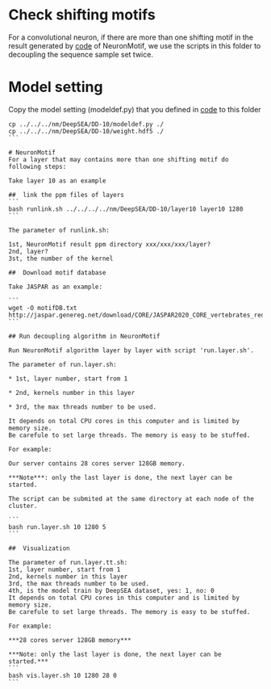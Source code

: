 # Check shifting motifs

For a convolutional neuron, if there are more than one shifting motif in the result generated by [code](https://github.com/wzthu/NeuronMotif/tree/master/nm/code) of NeuronMotif, we use the scripts in this folder to decoupling the sequence sample set twice.  



# Model setting

Copy the model setting (modeldef.py) that you defined in [code](https://github.com/wzthu/NeuronMotif/tree/master/nm/code) to this folder

````
cp ../../../nm/DeepSEA/DD-10/modeldef.py ./
cp ../../../nm/DeepSEA/DD-10/weight.hdf5 ./
```

# NeuronMotif
For a layer that may contains more than one shifting motif do following steps:

Take layer 10 as an example

##  link the ppm files of layers
```
bash runlink.sh ../../../../nm/DeepSEA/DD-10/layer10 layer10 1280
```

The parameter of runlink.sh:

1st, NeuronMotif result ppm directory xxx/xxx/xxx/layer?
2nd, layer?
3st, the number of the kernel

##  Download motif database

Take JASPAR as an example:

```
wget -O motifDB.txt  http://jaspar.genereg.net/download/CORE/JASPAR2020_CORE_vertebrates_redundant_pfms_meme.txt
```

## Run decoupling algorithm in NeuronMotif

Run NeuronMotif algorithm layer by layer with script 'run.layer.sh'.

The parameter of run.layer.sh:

* 1st, layer number, start from 1

* 2nd, kernels number in this layer

* 3rd, the max threads number to be used.

It depends on total CPU cores in this computer and is limited by memory size.
Be carefule to set large threads. The memory is easy to be stuffed.

For example:

Our server contains 28 cores server 128GB memory.

***Note***: only the last layer is done, the next layer can be started.

The script can be submited at the same directory at each node of the cluster.

```
bash run.layer.sh 10 1280 5
```

##  Visualization

The parameter of run.layer.tt.sh:
1st, layer number, start from 1
2nd, kernels number in this layer
3rd, the max threads number to be used.
4th, is the model train by DeepSEA dataset, yes: 1, no: 0
It depends on total CPU cores in this computer and is limited by memory size.
Be carefule to set large threads. The memory is easy to be stuffed.

For example:

***28 cores server 128GB memory***

***Note: only the last layer is done, the next layer can be started.***
```
bash vis.layer.sh 10 1280 28 0
```
